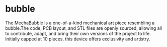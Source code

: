 # bubble
The MechaBubble is a one-of-a-kind mechanical art piece resembling a bubble.The code, PCB layout, and STL files are openly sourced, allowing all to contribute, adapt, and bring their own versions of the project to life. Initially capped at 10 pieces, this device offers exclusivity and artistry.
